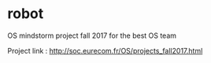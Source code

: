 # robot
OS mindstorm project fall 2017 for the best OS team

Project link :
http://soc.eurecom.fr/OS/projects_fall2017.html
